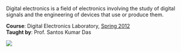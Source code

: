 Digital electronics is a field of electronics involving the study of digital
signals and the engineering of devices that use or produce them.

**Course**: Digital Electronics Laboratory, [Spring 2012]<br>
**Taught by**: Prof. Santos Kumar Das

![](https://ga-beacon.deno.dev/G-ERJXRWVLBT:BGFjXiiDQ5-gqJoAeoZGqg/github.com/nitrece/digital-electronics-laboratory)

[Spring 2012]: https://github.com/nitrece/semester-4
